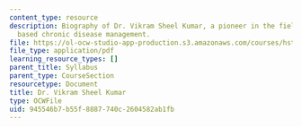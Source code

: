 ```yaml
---
content_type: resource
description: Biography of Dr. Vikram Sheel Kumar, a pioneer in the field of community
  based chronic disease management.
file: https://ol-ocw-studio-app-production.s3.amazonaws.com/courses/hst-939-designing-and-sustaining-technology-innovation-for-global-health-practice-spring-2008/945546b7b55f8887740c2604582ab1fb_vikram_bio.pdf
file_type: application/pdf
learning_resource_types: []
parent_title: Syllabus
parent_type: CourseSection
resourcetype: Document
title: Dr. Vikram Sheel Kumar
type: OCWFile
uid: 945546b7-b55f-8887-740c-2604582ab1fb
---
```

